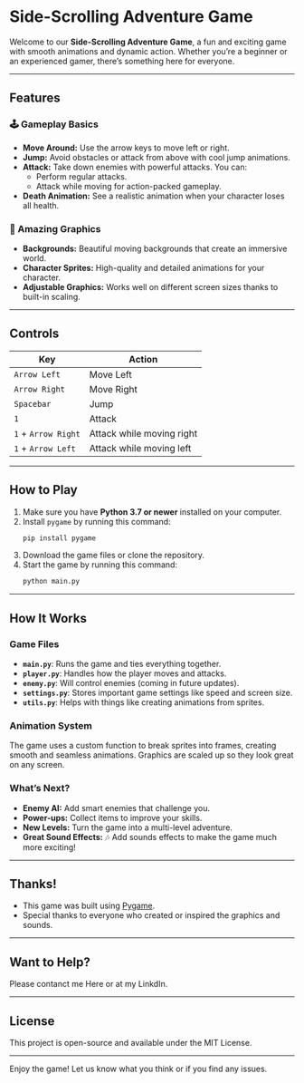 # Side-Scrolling Adventure Game

Welcome to our **Side-Scrolling Adventure Game**, a fun and exciting game with smooth animations and dynamic action. Whether you’re a beginner or an experienced gamer, there’s something here for everyone.

---

## Features

### 🕹️ Gameplay Basics
- **Move Around:** Use the arrow keys to move left or right.
- **Jump:** Avoid obstacles or attack from above with cool jump animations.
- **Attack:** Take down enemies with powerful attacks. You can:
  - Perform regular attacks.
  - Attack while moving for action-packed gameplay.
- **Death Animation:** See a realistic animation when your character loses all health.

### 🎨 Amazing Graphics
- **Backgrounds:** Beautiful moving backgrounds that create an immersive world.
- **Character Sprites:** High-quality and detailed animations for your character.
- **Adjustable Graphics:** Works well on different screen sizes thanks to built-in scaling.

---

## Controls

| Key                  | Action                        |
|----------------------|-------------------------------|
| `Arrow Left`         | Move Left                    |
| `Arrow Right`        | Move Right                   |
| `Spacebar`           | Jump                         |
| `1`                  | Attack                       |
| `1` + `Arrow Right`  | Attack while moving right    |
| `1` + `Arrow Left`   | Attack while moving left     |

---

## How to Play

1. Make sure you have **Python 3.7 or newer** installed on your computer.
2. Install `pygame` by running this command:
   ```bash
   pip install pygame
   ```
3. Download the game files or clone the repository.
4. Start the game by running this command:
   ```bash
   python main.py
   ```

---

## How It Works

### Game Files
- **`main.py`**: Runs the game and ties everything together.
- **`player.py`**: Handles how the player moves and attacks.
- **`enemy.py`**: Will control enemies (coming in future updates).
- **`settings.py`**: Stores important game settings like speed and screen size.
- **`utils.py`**: Helps with things like creating animations from sprites.

### Animation System
The game uses a custom function to break sprites into frames, creating smooth and seamless animations. Graphics are scaled up so they look great on any screen.

### What’s Next?
- **Enemy AI:** Add smart enemies that challenge you.
- **Power-ups:** Collect items to improve your skills.
- **New Levels:** Turn the game into a multi-level adventure.
- **Great Sound Effects:** 🎶 Add sounds effects to make the game much more exciting!
---

## Thanks!
- This game was built using [Pygame](https://www.pygame.org/).
- Special thanks to everyone who created or inspired the graphics and sounds.

---

## Want to Help?
Please contanct me Here or at my LinkdIn.

---

## License
This project is open-source and available under the MIT License.

---

Enjoy the game! Let us know what you think or if you find any issues.

